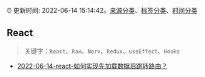 :alarm_clock: 更新时间: 2022-06-14 15:14:42。[来源分类](../README.md)、[标签分类](../TAGS.md)、[时间分类](../TIMELINE.md)

## React


> 关键字：`React`、`Rax`、`Nerv`、`Redux`、`useEffect`、`Hooks`



- [2022-06-14-react-如何实现先加载数据后跳转路由？](https://www.v2ex.com/t/859642) 